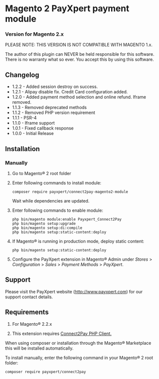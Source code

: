 # Magento 2 PayXpert payment module
### Version for Magento 2.x

PLEASE NOTE: THIS VERSION IS NOT COMPATIBLE WITH MAGENTO 1.x.

The author of this plugin can NEVER be held responsible for this software.
There is no warranty what so ever. You accept this by using this software.

## Changelog
* 1.2.2 - Added session destroy on success.
* 1.2.1 - Alipay disable fix. Credit Card configuration added.
* 1.2.0 - Added payment method selection and online refund. Iframe removed.
* 1.1.3 - Removed deprecated methods
* 1.1.2 - Removed PHP version requirement
* 1.1.1 - PSR-4
* 1.1.0 - Iframe support
* 1.0.1 - Fixed callback response
* 1.0.0 - Initial Release

## Installation

### Manually

1. Go to Magento® 2 root folder

2. Enter following commands to install module:

   ```
   composer require payxpert/connect2pay-magento2-module
   ```

   Wait while dependencies are updated.

3. Enter following commands to enable module:

   ```
   php bin/magento module:enable Payxpert_Connect2Pay
   php bin/magento setup:upgrade
   php bin/magento setup:di:compile
   php bin/magento setup:static-content:deploy 
   ```

4. If Magento® is running in production mode, deploy static content: 

   ```
   php bin/magento setup:static-content:deploy
   ```

5. Configure the PayXpert extension in Magento® Admin under *Stores* >
   *Configuration* > *Sales* > *Payment Methods* > *PayXpert*.


## Support
Please visit the PayXpert website (http://www.payxpert.com) for our support contact details.

## Requirements

1) For Magento® 2.2.x

2) This extension requires [Connect2Pay PHP Client.](https://github.com/PayXpert/connect2pay-php-client)

When using composer or installation through the Magento® Marketplace this will be installed automatically.

To install manually, enter the following command in your Magento® 2 root folder:
```
composer require payxpert/connect2pay
```
